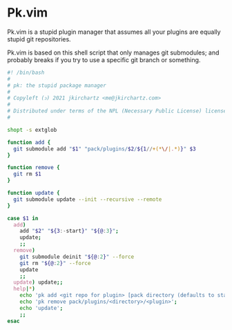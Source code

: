 Pk.vim
======


Pk.vim is a stupid plugin manager that assumes all your plugins are equally stupid git repositories.

Pk.vim is based on this shell script that only manages git submodules; and probably breaks if you try to use a specific git branch or something.

```bash
#! /bin/bash
#
# pk: the stupid package manager
#
# Copyleft (ↄ) 2021 jkirchartz <me@jkirchartz.com>
#
# Distributed under terms of the NPL (Necessary Public License) license.
#

shopt -s extglob

function add {
  git submodule add "$1" "pack/plugins/$2/${1//+(*\/|.*)}" $3
}

function remove {
  git rm $1
}

function update {
  git submodule update --init --recursive --remote
}

case $1 in
  add)
    add "$2" "${3:-start}" "${@:3}";
    update;
    ;;
  remove)
    git submodule deinit "${@:2}" --force
    git rm "${@:2}" --force
    update
    ;;
  update) update;;
  help|*)
    echo 'pk add <git repo for plugin> [pack directory (defaults to start)]';
    echo 'pk remove pack/plugins/<directory>/<plugin>';
    echo 'update';
    ;;
esac
```
